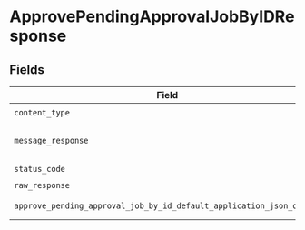 # ApprovePendingApprovalJobByIDResponse


## Fields

| Field                                                                                                                                           | Type                                                                                                                                            | Required                                                                                                                                        | Description                                                                                                                                     |
| ----------------------------------------------------------------------------------------------------------------------------------------------- | ----------------------------------------------------------------------------------------------------------------------------------------------- | ----------------------------------------------------------------------------------------------------------------------------------------------- | ----------------------------------------------------------------------------------------------------------------------------------------------- |
| `content_type`                                                                                                                                  | *str*                                                                                                                                           | :heavy_check_mark:                                                                                                                              | N/A                                                                                                                                             |
| `message_response`                                                                                                                              | [Optional[ApprovePendingApprovalJobByIDMessageResponse]](../../models/operations/approvependingapprovaljobbyidmessageresponse.md)               | :heavy_minus_sign:                                                                                                                              | A confirmation message.                                                                                                                         |
| `status_code`                                                                                                                                   | *int*                                                                                                                                           | :heavy_check_mark:                                                                                                                              | N/A                                                                                                                                             |
| `raw_response`                                                                                                                                  | [requests.Response](https://requests.readthedocs.io/en/latest/api/#requests.Response)                                                           | :heavy_minus_sign:                                                                                                                              | N/A                                                                                                                                             |
| `approve_pending_approval_job_by_id_default_application_json_object`                                                                            | [Optional[ApprovePendingApprovalJobByIDDefaultApplicationJSON]](../../models/operations/approvependingapprovaljobbyiddefaultapplicationjson.md) | :heavy_minus_sign:                                                                                                                              | Error response.                                                                                                                                 |